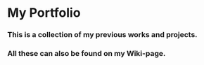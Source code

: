 # My Portfolio

### This is a collection of my previous works and projects.
### All these can also be found on my Wiki-page.
